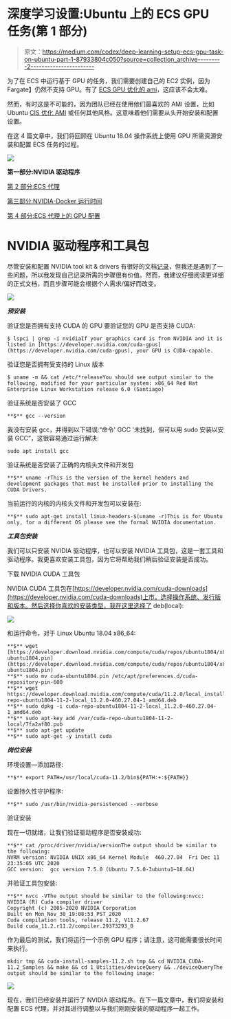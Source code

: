 # 深度学习设置:Ubuntu 上的 ECS GPU 任务(第 1 部分)

> 原文：<https://medium.com/codex/deep-learning-setup-ecs-gpu-task-on-ubuntu-part-1-87933804c050?source=collection_archive---------2----------------------->

为了在 ECS 中运行基于 GPU 的任务，我们需要创建自己的 EC2 实例，因为 Fargate】仍然不支持 GPU。有了 [ECS GPU 优化的 ami](https://docs.aws.amazon.com/AmazonECS/latest/developerguide/ecs-gpu.html)，这应该不会太难。

然而，有时这是不可能的，因为团队已经在使用他们最喜欢的 AMI 设置，比如 Ubuntu [CIS 优化 AMI](https://aws.amazon.com/marketplace/seller-profile?id=dfa1e6a8-0b7b-4d35-a59c-ce272caee4fc) 或任何其他风格。这意味着他们需要从头开始安装和配置设置。

在这 4 篇文章中，我们将回顾在 Ubuntu 18.04 操作系统上使用 GPU 所需资源安装和配置 ECS 任务的过程。

![](img/36ebbedc5474d1d407ca55f52276f501.png)

**第一部分:NVIDIA 驱动程序**

[第 2 部分:ECS 代理](https://michael-41345.medium.com/deep-learning-setup-ecs-gpu-task-on-ubuntu-part-2-1c7abd6d14ad)

[第三部分:NVIDIA-Docker 运行时间](https://michael-41345.medium.com/deep-learning-setup-ecs-gpu-task-on-ubuntu-part-3-a6ffbc6a3c5a)

[第 4 部分:ECS 代理上的 GPU 配置](/codex/deep-learning-setup-ecs-gpu-task-on-ubuntu-part-4-46c364d1b556)

# NVIDIA 驱动程序和工具包

尽管安装和配置 NVIDIA tool kit & drivers 有很好的文档[记录](https://docs.nvidia.com/cuda/cuda-installation-guide-linux/index.html)，但我还是遇到了一些问题，所以我发现自己记录所需的步骤很有价值。然而，我建议仔细阅读更详细的正式文档，而且步骤可能会根据个人需求/偏好而改变。

![](img/71071b52586b3e8f1bd5a55f9d013f53.png)

***预安装***

验证您是否拥有支持 CUDA 的 GPU 要验证您的 GPU 是否支持 CUDA:

```
$ lspci | grep -i nvidiaIf your graphics card is from NVIDIA and it is listed in [https://developer.nvidia.com/cuda-gpus](https://developer.nvidia.com/cuda-gpus), your GPU is CUDA-capable.
```

验证您是否拥有受支持的 Linux 版本

```
$ uname -m && cat /etc/*releaseYou should see output similar to the following, modified for your particular system: x86_64 Red Hat Enterprise Linux Workstation release 6.0 (Santiago)
```

验证系统是否安装了 GCC

```
**$** gcc --version
```

我没有安装 gcc，并得到以下错误:“命令' GCC '未找到，但可以用 sudo 安装以安装 GCC”，这很容易通过运行解决:

```
sudo apt install gcc
```

验证系统是否安装了正确的内核头文件和开发包

```
**$** uname -rThis is the version of the kernel headers and development packages that must be installed prior to installing the CUDA Drivers.
```

当前运行的内核的内核头文件和开发包可以安装在:

```
**$** sudo apt-get install linux-headers-$(uname -r)This is for Ubuntu only, for a different OS please see the formal NVIDIA documentation.
```

***工具包安装***

我们可以只安装 NVIDIA 驱动程序，也可以安装 NVIDIA 工具包，这是一套工具和驱动程序。我更喜欢安装工具包，因为它将帮助我们稍后验证安装是否成功。

下载 NVIDIA CUDA 工具包

NVIDIA CUDA 工具包在[https://developer.nvidia.com/cuda-downloads](https://developer.nvidia.com/cuda-downloads)上市。选择操作系统、发行版和版本。然后选择你喜欢的安装类型，我在这里选择了 deb(local):

![](img/e199273a9891b9995fbe06206e8fbd81.png)

和运行命令，对于 Linux Ubuntu 18.04 x86_64:

```
**$** wget [https://developer.download.nvidia.com/compute/cuda/repos/ubuntu1804/x86_64/cuda-ubuntu1804.pin](https://developer.download.nvidia.com/compute/cuda/repos/ubuntu1804/x86_64/cuda-ubuntu1804.pin)
**$** sudo mv cuda-ubuntu1804.pin /etc/apt/preferences.d/cuda-repository-pin-600
**$** wget https://developer.download.nvidia.com/compute/cuda/11.2.0/local_installers/cuda-repo-ubuntu1804-11-2-local_11.2.0-460.27.04-1_amd64.deb
**$** sudo dpkg -i cuda-repo-ubuntu1804-11-2-local_11.2.0-460.27.04-1_amd64.deb
**$** sudo apt-key add /var/cuda-repo-ubuntu1804-11-2-local/7fa2af80.pub 
**$** sudo apt-get update
**$** sudo apt-get -y install cuda
```

***岗位安装***

环境设置—添加路径:

```
**$** export PATH=/usr/local/cuda-11.2/bin${PATH:+:${PATH}}
```

设置持久性守护程序:

```
**$** sudo /usr/bin/nvidia-persistenced --verbose
```

验证安装

现在一切就绪，让我们验证驱动程序是否安装成功:

```
**$** cat /proc/driver/nvidia/versionThe output should be similar to the following:
NVRM version: NVIDIA UNIX x86_64 Kernel Module  460.27.04  Fri Dec 11 23:35:05 UTC 2020
GCC version:  gcc version 7.5.0 (Ubuntu 7.5.0-3ubuntu1~18.04)
```

并验证工具包安装:

```
**$** nvcc -VThe output should be similar to the following:nvcc: NVIDIA (R) Cuda compiler driver
Copyright (c) 2005-2020 NVIDIA Corporation
Built on Mon_Nov_30_19:08:53_PST_2020
Cuda compilation tools, release 11.2, V11.2.67
Build cuda_11.2.r11.2/compiler.29373293_0
```

作为最后的测试，我们将运行一个示例 GPU 程序；请注意，这可能需要很长时间来执行。

```
mkdir tmp && cuda-install-samples-11.2.sh tmp && cd NVIDIA_CUDA-11.2_Samples && make && cd 1_Utilities/deviceQuery && ./deviceQueryThe output should be similar to the following image:
```

![](img/ccfd252855051343b2fd7e30c6fc1ec0.png)

现在，我们已经安装并运行了 NVIDIA 驱动程序。在下一篇文章中，我们将安装和配置 ECS 代理，并对其进行调整以与我们刚刚安装的驱动程序一起工作。